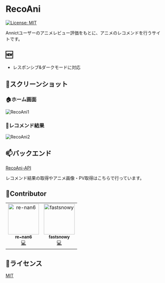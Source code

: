 # RecoAni

<p>
    <a href="https://opensource.org/licenses/MIT">
        <img src="https://img.shields.io/badge/License-MIT-yellow.svg" alt="License: MIT" />
    </a>
</p>

Annictユーザーのアニメレビュー評価をもとに、アニメのレコメンドを行うサイトです。

## 🆕
- レスポンシブ&ダークモードに対応
## 📸スクリーンショット

### 🏠ホーム画面

![RecoAni1](https://user-images.githubusercontent.com/61731151/212463624-24a19134-67f3-4afc-957f-68355f48da45.jpg)

### 💫レコメンド結果

![RecoAni2](https://user-images.githubusercontent.com/61731151/212463472-235e1bea-d565-490d-a22e-286d32efc8c9.jpg)

## 📫バックエンド

[RecoAni-API](https://github.com/fastsnowy/RecoAni-API)

レコメンド結果の取得やアニメ画像・PV取得はこちらで行っています。

## 👥Contributor

<table>
  <tbody>
    <tr>
      <td align="center"><a href="https://github.com/re-nan6"><img src="https://avatars.githubusercontent.com/u/67001442?v=4" width="100px;" alt="re-nan6"/><br /><sub><b>re-nan6</b></sub></a><br /><a href="https://github.com/re-nan6/RecoAni/commits?author=re-nan6" title="Code">💻</a></td>
      <td align="center"><a href="https://github.com/fastsnowy"><img src="https://avatars.githubusercontent.com/u/61731151?v=4" width="100px;" alt="fastsnowy"/><br /><sub><b>fastsnowy</b></sub></a><br /><a href="https://github.com/re-nan6/RecoAni/commits?author=fastsnowy" title="Code">💻</a></td>
    </tr>
   </tbody>
</table>

## 📄ライセンス

[MIT](LICENSE)
